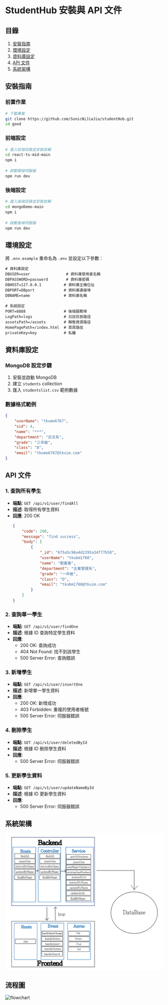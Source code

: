 # StudentHub 安裝與 API 文件

## 目錄
1. [安裝指南](#安裝指南)
2. [環境設定](#環境設定)
3. [資料庫設定](#資料庫設定)
4. [API 文件](#api-文件)
5. [系統架構](#系統架構)

## 安裝指南

### 前置作業
```bash
# 下載專案
git clone https://github.com/SonicNiJiaJia/studentHub.git
cd good
```

### 前端設定
```bash
# 進入前端目錄並安裝依賴
cd react-ts-mid-main
npm i

# 啟動開發伺服器
npm run dev
```

### 後端設定
```bash
# 進入後端目錄並安裝依賴
cd mongoDemo-main
npm i

# 啟動後端伺服器
npm run dev
```

## 環境設定

將 `.env.example` 重命名為 `.env` 並設定以下參數：

```env
# 資料庫設定
DBUSER=user                # 資料庫使用者名稱
DBPASSWORD=password        # 資料庫密碼
DBHOST=127.0.0.1          # 資料庫主機位址
DBPORT=DBport             # 資料庫連接埠
DBNAME=name               # 資料庫名稱

# 系統設定
PORT=8888                 # 後端服務埠
LogPath=logs              # 日誌存放路徑
assetsPath=/assets        # 靜態資源路徑
HomePagePath=/index.html  # 首頁路徑
privateKey=key            # 私鑰
```

## 資料庫設定

### MongoDB 設定步驟
1. 安裝並啟動 MongoDB
2. 建立 `students` collection
3. 匯入 `studentslist.csv` 範例數據

### 數據格式範例
```json
{
    "userName": "tkume6767",
    "sid": 4,
    "name": "***",
    "department": "日文系",
    "grade": "三年級",
    "class": "B",
    "email": "tkume6767@tkuim.com"
}
```

## API 文件

### 1. 查詢所有學生
- **端點**: `GET /api/v1/user/findAll`
- **描述**: 取得所有學生資料
- **回應**: 200 OK
  ```json
  {
      "code": 200,
      "message": "find success",
      "body": [
          {
              "_id": "675a5c96a4d2295a34f77b58",
              "userName": "tkubm1760",
              "name": "劉嘉豪",
              "department": "企業管理系",
              "grade": "一年級",
              "class": "D",
              "email": "tkubm1760@tkuim.com"
          }
      ]
  }
  ```

### 2. 查詢單一學生
- **端點**: `GET /api/v1/user/findOne`
- **描述**: 根據 ID 查詢特定學生資料
- **回應**:
  - 200 OK: 查詢成功
  - 404 Not Found: 找不到該學生
  - 500 Server Error: 查詢錯誤

### 3. 新增學生
- **端點**: `GET /api/v1/user/insertOne`
- **描述**: 新增單一學生資料
- **回應**:
  - 200 OK: 新增成功
  - 403 Forbidden: 重複的使用者帳號
  - 500 Server Error: 伺服器錯誤

### 4. 刪除學生
- **端點**: `GET /api/v1/user/deletedById`
- **描述**: 根據 ID 刪除學生資料
- **回應**:
  - 500 Server Error: 伺服器錯誤

### 5. 更新學生資料
- **端點**: `GET /api/v1/user/updateNameById`
- **描述**: 根據 ID 更新學生資料
- **回應**:
  - 500 Server Error: 伺服器錯誤

## 系統架構
![diagram](https://raw.githubusercontent.com/SonicNiJiaJia/studentHub/refs/heads/master/%E6%9E%B6%E6%A7%8B%E5%9C%96.png?raw=true)

## 流程圖
![flowchart](https://i.imgur.com/jtfc3Hr.png)
